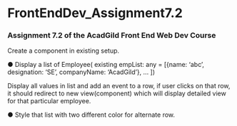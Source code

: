 # FrontEndDev_Assignment7.2
### Assignment 7.2 of the AcadGild Front End Web Dev Course

Create a component in existing setup.  

● Display a list of Employee(
existing empList: any = [{name: ‘abc’, designation: ‘SE’, companyName: ‘AcadGild’},
... ])  

Display all values in list and add an event to a row, if user clicks on that row,  
it should redirect to new view(component) which will display detailed view for that particular employee.  

● Style that list with two different color for alternate row.